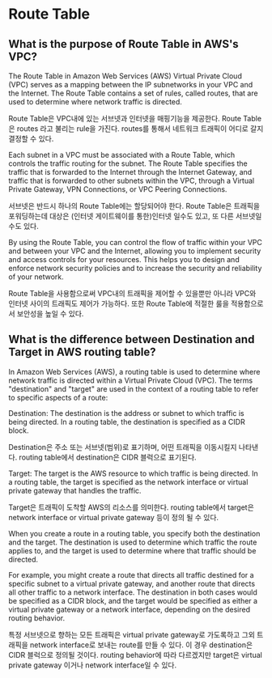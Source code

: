 # Route Table
## What is the purpose of Route Table in AWS's VPC?
The Route Table in Amazon Web Services (AWS) Virtual Private Cloud (VPC) serves as a mapping between the IP subnetworks in your VPC and the Internet. The Route Table contains a set of rules, called routes, that are used to determine where network traffic is directed.

Route Table은 VPC내에 있는 서브넷과 인터넷을 매핑기능을 제공한다. Route Table은 routes 라고 불리는 rule을 가진다. routes를 통해서 네트워크 트래픽이 어디로 갈지 결정할 수 있다.

Each subnet in a VPC must be associated with a Route Table, which controls the traffic routing for the subnet. The Route Table specifies the traffic that is forwarded to the Internet through the Internet Gateway, and traffic that is forwarded to other subnets within the VPC, through a Virtual Private Gateway, VPN Connections, or VPC Peering Connections.

서브넷은 반드시 하나의 Route Table에는 할당되어야 한다. Route Table은 트래픽을 포워딩하는데 대상은 (인터넷 게이트웨이를 통한)인터넷 일수도 있고, 또 다른 서브넷일 수도 있다.

By using the Route Table, you can control the flow of traffic within your VPC and between your VPC and the Internet, allowing you to implement security and access controls for your resources. This helps you to design and enforce network security policies and to increase the security and reliability of your network.

Route Table을 사용함으로써 VPC내의 트래픽을 제어할 수 있을뿐만 아니라 VPC와 인터넷 사이의 트래픽도 제어가 가능하다. 또한 Route Table에 적절한 룰을 적용함으로서 보안성을 높일 수 있다.

## What is the difference between Destination and Target in AWS routing table?
In Amazon Web Services (AWS), a routing table is used to determine where network traffic is directed within a Virtual Private Cloud (VPC). The terms "destination" and "target" are used in the context of a routing table to refer to specific aspects of a route:

Destination: The destination is the address or subnet to which traffic is being directed. In a routing table, the destination is specified as a CIDR block.

Destination은 주소 또는 서브넷(범위)로 표기하며, 어떤 트래픽을 이동시킬지 나타낸다. routing table에서 destination은 CIDR 블럭으로 표기된다.

Target: The target is the AWS resource to which traffic is being directed. In a routing table, the target is specified as the network interface or virtual private gateway that handles the traffic.

Target은 트래픽이 도착할 AWS의 리소스를 의미한다. routing table에서 target은 network interface or virtual private gateway 등이 정의 될 수 있다.

When you create a route in a routing table, you specify both the destination and the target. The destination is used to determine which traffic the route applies to, and the target is used to determine where that traffic should be directed.

For example, you might create a route that directs all traffic destined for a specific subnet to a virtual private gateway, and another route that directs all other traffic to a network interface. The destination in both cases would be specified as a CIDR block, and the target would be specified as either a virtual private gateway or a network interface, depending on the desired routing behavior.

특정 서브넷으로 향하는 모든 트래픽은 virtual private gateway로 가도록하고 그외 트래픽을 network interface로 보내는 route를 만들 수 있다. 이 경우 destination은 CIDR 블럭으로 정의될 것이다. routing behavior에 따라 다르겠지만 target은 virtual private gateway 이거나 network interface일 수 있다.